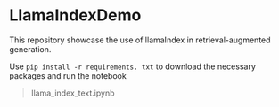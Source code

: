 # LlamaIndexDemo

This repository showcase the use of llamaIndex in retrieval-augmented generation.

Use `pip install -r requirements. txt` to download the necessary packages and run the notebook
 > llama_index_text.ipynb
 
